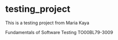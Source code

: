# testing_project

This is a testing project from Maria Kaya 

Fundamentals of Software Testing TO00BL79-3009
